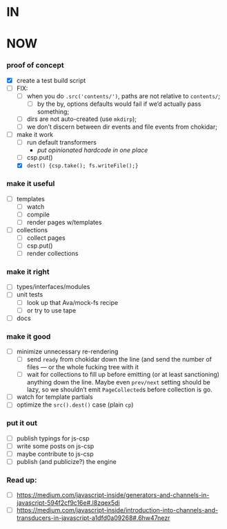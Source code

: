 # IN

# NOW
### proof of concept
- [x] create a test build script
- [ ] FIX:
    - [ ] when you do `.src('contents/')`, paths are not relative to `contents/`;
        - [ ] by the by, options defaults would fail if we’d actually pass something; 
    - [ ] dirs are not auto-created (use `mkdirp`);
    - [ ] we don’t discern between dir events and file events from chokidar;
  
- [ ] make it work
    - [ ] run default transformers
        - _put opinionated hardcode in one place_
    - [ ] csp.put()
    - [x] `dest() {csp.take(); fs.writeFile();}`

### make it useful
- [ ] templates
    - [ ] watch
    - [ ] compile
    - [ ] render pages w/templates
- [ ] collections
    - [ ] collect pages
    - [ ] csp.put()
    - [ ] render collections
    
### make it right
- [ ] types/interfaces/modules
- [ ] unit tests
    - [ ] look up that Ava/mock-fs recipe
    - [ ] or try to use tape
- [ ] docs

### make it good
- [ ] minimize unnecessary re-rendering
    - [ ] send `ready` from chokidar down the line (and send the number of files — or the whole fucking tree with it
    - [ ] wait for collections to fill up before emitting (or at least sanctioning) anything down the line. Maybe even `prev/next` setting should be lazy, so we shouldn’t emit `PageCollected`s before collection is go.
- [ ] watch for template partials
- [ ] optimize the `src().dest()` case (plain `cp`)

### put it out
- [ ] publish typings for js-csp
- [ ] write some posts on js-csp
- [ ] maybe contribute to js-csp
- [ ] publish (and publicize?) the engine

### Read up:
- [ ] https://medium.com/javascript-inside/generators-and-channels-in-javascript-594f2cf9c16e#.l8zqex5di
- [ ] https://medium.com/javascript-inside/introduction-into-channels-and-transducers-in-javascript-a1dfd0a09268#.6hw47nezr
